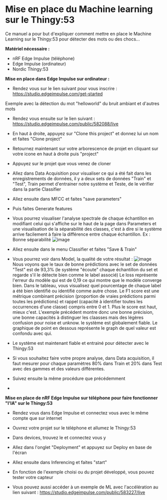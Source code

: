 # Mise en place du Machine learning sur le Thingy:53

Ce manuel a pour but d'expliquer comment mettre en place le Machine Learning sur le Thingy:53 pour détecter des mots ou des chocs...

**Matériel nécessaire :**
- nRF Edge Impulse (téléphone)
- Edge Impulse (ordinateur)
- Nordic Thingy:53

**Mise en place dans Edge Impulse sur ordinateur :**
- Rendez vous sur le lien suivant pour vous inscrire : https://studio.edgeimpulse.com/get-started

Exemple avec la détection du mot "helloworld" du bruit ambiant et d'autres mots
- Rendez vous ensuite sur le lien suivant : https://studio.edgeimpulse.com/public/582088/live
- En haut à droite, appuyez sur "Clone this project" et donnez lui un nom et faites "Clone project"
- Retournez maintenant sur votre arborescence de projet en cliquant sur votre icone en haut à droite puis "project"
- Appuyez sur le projet que vous venez de cloner
- Allez dans Data Acquisition pour visualiser ce qui a été fait dans les enregistrements de données, il y a deux sets de données "Train" et "Test", Train permet d'entrainer notre système et Teste, de le vérifier dans la partie Classifier
- Allez ensuite dans MFCC et faites "save parameters"
- Puis faites Generate features
- Vous pourrez visualiser l'analyse spectrale de chaque échantillon en modifiant celui qui s'affiche sur le haut de la page dans Parameters et une visualisation de la séparabilité des classes, c'est à dire si le système arrive facilement à faire la différence entre chaque échantillon.
Ex : Bonne séparabilité
![image](https://github.com/user-attachments/assets/2000c343-c895-4f79-8876-0cee82e1e718)
- Allez ensuite dans le menu Classifier et faites "Save & Train"
- Vous pourrez voir dans Model, la qualité de votre résultat :
![image](https://github.com/user-attachments/assets/354703e8-83fe-4cb3-8480-a6feafd8f622)
Nous voyons que le taux de bonne prédictions avec le set de données "Test" est de 93,3% (le système "écoute" chaque échantillon du set et regarde s'il le détecte bien comme le label associé)
Le loss représente l'erreur du modèle qui est de 0,19 ce qui montre que le modèle converge bien.
Dans le tableau, vous visualisez quel pourcentage de chaque label a été bien identifié ou identifié comme autre chose.
Le F1 score est une métrique combinant précision (proportion de vraies prédictions parmi toutes les prédictions) et rappel (capacité à identifier toutes les occurrences d'une classe) compris entre 0 et 1. Plus le score est haut, mieux c'est.
L'exemple précédent montre donc une bonne précision, une bonne capacités à distinguer les claasses mais des légères confusion pour noise et unknow. le système est globalement fiable.
Le graphique de point en dessous représente le graph de quel valeur est confondu avec qui.
- Le système est maintenant fiable et entrainé pour détecter avec le Thingy:53

- Si vous souhaitez faire votre propre analyse, dans Data acquisition, il faut mesurer pour chaque paramètres 80% dans Train et 20% dans Test avec des gammes et des valeurs différentes.
- Suivez ensuite la même procédure que précédemment
- 
**Mise en place de nRF Edge Impulse sur téléphone pour faire fonctionner "l'IA" sur le Thingy:53**
- Rendez vous dans Edge Impulse et connectez vous avec le même compte que sur internet
- Ouvrez votre projet sur le téléphone et allumez le Thingy:53
- Dans devices, trouvez le et connectez vous y
- Allez dans l'onglet "Deployment" et appuyez sur Deploy en base de l'écran
- Allez ensuite dans Inferencing et faites "start"
- En fonction de l'exemple choisi ou du projet développé, vous pouvez tester votre capteur

- Vous pouvez aussi accéder à un exemple de ML avec l'accélération au lien suivant : https://studio.edgeimpulse.com/public/583227/live
